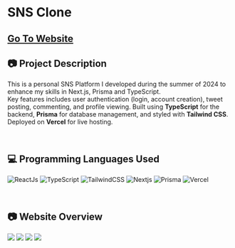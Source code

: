 # SNS Clone <br> 
## [Go To Website](https://sns-clone-beta.vercel.app/)
## 📷 Project Description
This is a personal SNS Platform I developed during the summer of 2024 to enhance my skills in Next.js, Prisma and TypeScript. <br>
Key features includes user authentication (login, account creation), tweet posting, commenting, and profile viewing.
Built using **TypeScript** for the backend, **Prisma** for database management, and styled with **Tailwind CSS**.
Deployed on **Vercel** for live hosting.

<br>

## 💻 Programming Languages Used

![ReactJs](https://img.shields.io/badge/React-20232A?style=for-the-badge&logo=react&logoColor=61DAFB)
![TypeScript](https://img.shields.io/badge/typescript-%23007ACC.svg?style=for-the-badge&logo=typescript&logoColor=white)
![TailwindCSS](https://img.shields.io/badge/Tailwind_CSS-38B2AC?style=for-the-badge&logo=tailwind-css&logoColor=white)
![Nextjs](https://img.shields.io/badge/next.js-000000?style=for-the-badge&logo=nextdotjs&logoColor=white)
![Prisma](https://img.shields.io/badge/Prisma-3982CE?style=for-the-badge&logo=Prisma&logoColor=white)
![Vercel](https://img.shields.io/badge/Vercel-000000?style=for-the-badge&logo=vercel&logoColor=white)

<br>

## 📷 Website Overview
![](https://velog.velcdn.com/images/wghong22/post/05dd29ab-d154-439f-a13b-26e14cf9e50b/image.png)
![](https://velog.velcdn.com/images/wghong22/post/6f23943a-6eac-41e4-adec-1f80952d3788/image.png)
![](https://velog.velcdn.com/images/wghong22/post/844be756-23fc-4bac-bddd-82ece9deb08e/image.png)
![](https://velog.velcdn.com/images/wghong22/post/562add0f-3061-4918-b254-47de5799f93c/image.png)



